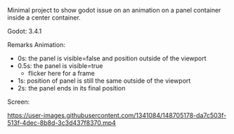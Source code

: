 Minimal project to show godot issue on an animation on a panel container inside a center container.

Godot: 3.4.1

Remarks Animation:
- 0s: the panel is visible=false and position outside of the viewport
- 0.5s: the panel is visible=true
  - flicker here for a frame
- 1s: position of panel is still the same outside of the viewport
- 2s: the panel ends in its final position

Screen:

https://user-images.githubusercontent.com/1341084/148705178-da7c503f-513f-4dec-8b8d-3c3d437f8370.mp4
